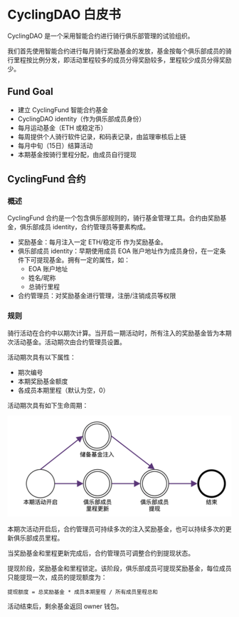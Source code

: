 # CyclingDAO 白皮书

CyclingDAO 是一个采用智能合约进行骑行俱乐部管理的试验组织。

我们首先使用智能合约进行每月骑行奖励基金的发放，基金按每个俱乐部成员的骑行里程按比例分发，即活动里程较多的成员分得奖励较多，里程较少成员分得奖励少。

## Fund Goal

- 建立 CyclingFund 智能合约基金
- CyclingDAO identity（作为俱乐部成员身份）
- 每月运动基金（ETH 或稳定币）
- 每周提供个人骑行软件记录，和码表记录，由监理审核后上链
- 每月中旬（15日）结算活动
- 本期基金按骑行里程分配，由成员自行提现

## CyclingFund 合约

### 概述

CyclingFund 合约是一个包含俱乐部规则的，骑行基金管理工具。合约由奖励基金，俱乐部成员 identity，合约管理员等要素构成。

- 奖励基金：每月注入一定 ETH/稳定币 作为奖励基金。
- 俱乐部成员 identity：早期使用成员 EOA 账户地址作为成员身份，在一定条件下可提现基金。拥有一定的属性，如：
  - EOA 账户地址
  - 姓名/昵称
  - 总骑行里程
- 合约管理员：对奖励基金进行管理，注册/注销成员等权限

### 规则

骑行活动在合约中以期次计算。当开启一期活动时，所有注入的奖励基金皆为本期次活动基金。活动期次由合约管理员设置。

活动期次具有以下属性：

- 期次编号
- 本期奖励基金额度
- 各成员本期里程（默认为空，0）

活动期次具有如下生命周期：

![](whitepaper1.png)

本期次活动开启后，合约管理员可持续多次的注入奖励基金，也可以持续多次的更新俱乐部成员里程。

当奖励基金和里程更新完成后，合约管理员可调整合约到提现状态。

提现阶段，奖励基金和里程锁定。该阶段，俱乐部成员可提现奖励基金，每位成员只能提现一次，成员的提现额度为：

```
提现额度 = 总奖励基金 * 成员本期里程 / 所有成员里程总和
```

活动结束后，剩余基金返回 owner 钱包。
